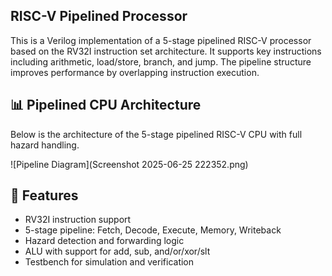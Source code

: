 ## RISC-V Pipelined Processor
This is a Verilog implementation of a 5-stage pipelined RISC-V processor based on the RV32I instruction set architecture. It supports key instructions including arithmetic, load/store, branch, and jump. The pipeline structure improves performance by overlapping instruction execution.

## 📊 Pipelined CPU Architecture

Below is the architecture of the 5-stage pipelined RISC-V CPU with full hazard handling.

![Pipeline Diagram](Screenshot 2025-06-25 222352.png)



## 🚀 Features

- RV32I instruction support
- 5-stage pipeline: Fetch, Decode, Execute, Memory, Writeback
- Hazard detection and forwarding logic
- ALU with support for add, sub, and/or/xor/slt
- Testbench for simulation and verification
  
